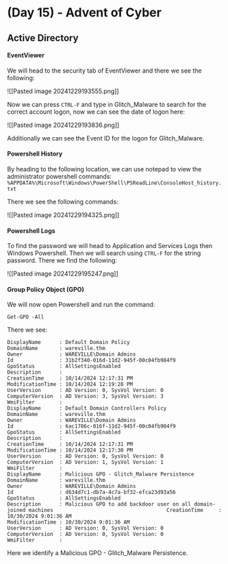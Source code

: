 # (Day 15) - Advent of Cyber

## Active Directory

#### EventViewer

We will head to the security tab of EventViewer and there we see the following:

![[Pasted image 20241229193555.png]]

Now we can press `CTRL-F` and type in Glitch_Malware to search for the correct account logon, now we can see the date of logon here:

![[Pasted image 20241229193836.png]]

Additionally we can see the Event ID for the logon for Glitch_Malware.

#### Powershell History

By heading to the following location, we can use notepad to view the administrator powershell commands:
`%APPDATA%\Microsoft\Windows\PowerShell\PSReadLine\ConsoleHost_history.txt`

There we see the following commands:

![[Pasted image 20241229194325.png]]

#### Powershell Logs

To find the password we will head to Application and Services Logs then Windows Powershell. Then we will search using `CTRL-F` for the string password. There we find the following:

![[Pasted image 20241229195247.png]]

#### Group Policy Object (GPO)

We will now open Powershell and run the command:

```
Get-GPO -All
```

There we see:

```
DisplayName      : Default Domain Policy                                                                                DomainName       : wareville.thm                                                                                        Owner            : WAREVILLE\Domain Admins                                                                              Id               : 31b2f340-016d-11d2-945f-00c04fb984f9                                                                 GpoStatus        : AllSettingsEnabled                                                                                   Description      :                                                                                                      CreationTime     : 10/14/2024 12:17:31 PM                                                                               ModificationTime : 10/14/2024 12:19:28 PM                                                                               UserVersion      : AD Version: 0, SysVol Version: 0                                                                     ComputerVersion  : AD Version: 3, SysVol Version: 3                                                                     WmiFilter        :                                                                                                                                                                                                                              DisplayName      : Default Domain Controllers Policy                                                                    DomainName       : wareville.thm                                                                                        Owner            : WAREVILLE\Domain Admins                                                                              Id               : 6ac1786c-016f-11d2-945f-00c04fb984f9                                                                 GpoStatus        : AllSettingsEnabled                                                                                   Description      :                                                                                                      CreationTime     : 10/14/2024 12:17:31 PM                                                                               ModificationTime : 10/14/2024 12:17:30 PM                                                                               UserVersion      : AD Version: 0, SysVol Version: 0                                                                     ComputerVersion  : AD Version: 1, SysVol Version: 1                                                                     WmiFilter        :                                                                                                                                                                                                                              DisplayName      : Malicious GPO - Glitch_Malware Persistence                                                           DomainName       : wareville.thm                                                                                        Owner            : WAREVILLE\Domain Admins                                                                              Id               : d634d7c1-db7a-4c7a-bf32-efca23d93a56                                                                 GpoStatus        : AllSettingsEnabled                                                                                   Description      : Malicious GPO to add backdoor user on all domain-joined machines                                     CreationTime     : 10/30/2024 9:01:36 AM                                                                                ModificationTime : 10/30/2024 9:01:36 AM                                                                                UserVersion      : AD Version: 0, SysVol Version: 0                                                                     ComputerVersion  : AD Version: 0, SysVol Version: 0                                                                     WmiFilter        :                                  
```

Here we identify a Malicious GPO - Glitch_Malware Persistence.
